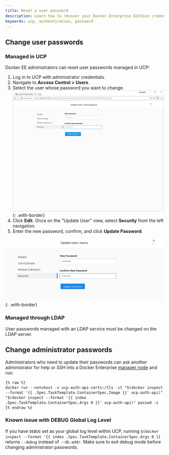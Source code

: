 ```yaml
---
title: Reset a user password
description: Learn how to recover your Docker Enterprise Edition credentials.
keywords: ucp, authentication, password
---
```


## Change user passwords

### Managed in UCP

Docker EE administrators can reset user passwords managed in UCP:

1. Log in to UCP with administrator credentials.
2. Navigate to **Access Control > Users**.
3. Select the user whose password you want to change.
   ![](../images/recover-a-user-password-1.png){: .with-border}
4. Click **Edit**. Once on the "Update User" view, select **Security** from the left navigation.
5. Enter the new password, confirm, and click **Update Password**.

![](../images/recover-a-user-password-2.png){: .with-border}

### Managed through LDAP

User passwords managed with an LDAP service must be changed on the LDAP server.

## Change administrator passwords

Administrators who need to update their passwords can ask another administrator for help
or SSH into a Docker Enterprise [manager node](/engine/swarm/how-swarm-mode-works/nodes/#manager-nodes) and run:

```none
{% raw %}
docker run --net=host -v ucp-auth-api-certs:/tls -it "$(docker inspect --format '{{ .Spec.TaskTemplate.ContainerSpec.Image }}' ucp-auth-api)" "$(docker inspect --format '{{ index .Spec.TaskTemplate.ContainerSpec.Args 0 }}' ucp-auth-api)" passwd -i
{% endraw %}
```
### Known issue with DEBUG Global Log Level
If you have `DEBUG` set as your global log level within UCP, running `$(docker inspect --format '{{ index .Spec.TaskTemplate.ContainerSpec.Args 0 }}` returns `--debug` instead of `--db-addr`. Make sure to exit debug mode before changing administrator passwords.
